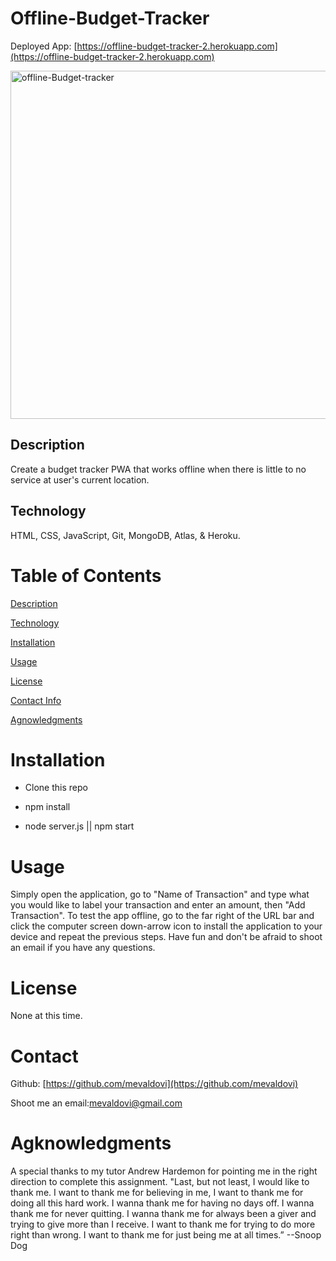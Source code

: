 # Offline-Budget-Tracker
Deployed App: [https://offline-budget-tracker-2.herokuapp.com](https://offline-budget-tracker-2.herokuapp.com)

<img width="557" alt="offline-Budget-tracker" src="https://user-images.githubusercontent.com/83307023/135520086-ff54de2c-acdc-4f90-b873-cbdfecdb8545.PNG">


## Description 

Create a budget tracker PWA that works offline when there is little to no service at user's current location.

## Technology 
HTML, CSS, JavaScript, Git, MongoDB, Atlas, & Heroku.

# Table of Contents
[Description](https://github.com/mevaldovi/Offline-Budget-Tracker#Description)

[Technology](https://github.com/mevaldovi/Offline-Budget-Tracker#Technology)

[Installation](https://github.com/mevaldovi/Offline-Budget-Tracker#Installation)


[Usage](https://github.com/mevaldovi/Offline-Budget-Tracker#Usage)


[License](https://github.com/mevaldovi/Offline-Budget-Tracker#License)


[Contact Info](https://github.com/mevaldovi/Offline-Budget-Tracker#Contact)


[Agnowledgments](https://github.com/mevaldovi/Offline-Budget-Tracker#Agknowledgments)

# Installation
- Clone this repo

- npm install

- node server.js || npm start

# Usage
Simply open the application, go to "Name of Transaction" and type what you would like to label your transaction and enter an amount, then "Add Transaction". 
To test the app offline, go to the far right of the URL bar and click the computer screen down-arrow icon to install the application to your device and repeat the previous steps. Have fun and don't be afraid to shoot an email if you have any questions.
# License
None at this time.
# Contact
Github: [https://github.com/mevaldovi](https://github.com/mevaldovi)


Shoot me an email:[mevaldovi@gmail.com](mailto:mevaldovi@gmail.com)
# Agknowledgments
A special thanks to my tutor Andrew Hardemon for pointing me in the right direction to complete this assignment.
"Last, but not least, I would like to thank me. I want to thank me for believing in me, I want to thank me for doing all this hard work. I wanna thank me for having no days off. I wanna thank me for never quitting. I wanna thank me for always been a giver and trying to give more than I receive. I want to thank me for trying to do more right than wrong. I want to thank me for just being me at all times.” --Snoop Dog
